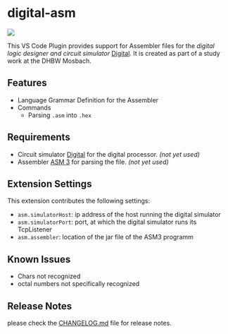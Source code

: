 # digital-asm 

[![](https://vsmarketplacebadge.apphb.com/version/Herbert-Karl.digital-asm.svg)](https://marketplace.visualstudio.com/items?itemName=Herbert-Karl.digital-asm)

This VS Code Plugin provides support for Assembler files for the _digital logic designer and circuit simulator_ [Digital](https://github.com/hneemann/Digital).
It is created as part of a study work at the DHBW Mosbach.

## Features

* Language Grammar Definition for the Assembler
* Commands
  * Parsing `.asm` into `.hex`

## Requirements

* Circuit simulator [Digital](https://github.com/hneemann/Digital) for the digital processor. _(not yet used)_
* Assembler [ASM 3](https://github.com/hneemann/Assembler) for parsing the file. _(not yet used)_

## Extension Settings

This extension contributes the following settings:

* `asm.simulatorHost`: ip address of the host running the digital simulator 
* `asm.simulatorPort`: port, at which the digital simulator runs its TcpListener
* `asm.assembler`: location of the jar file of the ASM3 programm

## Known Issues

* Chars not recognized
* octal numbers not specifically recognized

## Release Notes

please check the [CHANGELOG.md](Changelog.md) file for release notes.
